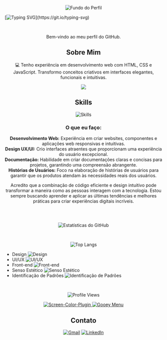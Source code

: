 <p align="center">
  <img src="https://media.licdn.com/dms/image/D4D16AQH336Rm38qt-Q/profile-displaybackgroundimage-shrink_350_1400/0/1698844704430?e=1710374400&v=beta&t=2BIN7uUnjBuCRhtu-P6Im_rOnACG7xvfL5ZGPMNlK2U" alt="Fundo do Perfil">
</p>

[![Typing SVG](https://readme-typing-svg.herokuapp.com/?font=verdana&pause=1000&color=0061a9&size=40&center=true&vCenter=true&width=1000&lines=Olá!+Eu+sou+Biasiolo!;Front-end+Developer!)](https://git.io/typing-svg)

<br>

<p align="center">Bem-vindo ao meu perfil do GitHub.</p>

<h2 align="center">Sobre Mim</h2>

<p align="center">💻 Tenho experiência em desenvolvimento web com HTML, CSS e JavaScript.
Transformo conceitos criativos em interfaces elegantes, funcionais e intuitivas.</p>

<p align="center">
 <a href="https://profile-rafael-biasiolo.vercel.app" target="_blank"><img src="https://img.shields.io/badge/-Portfólio-575fcf?&logo=github&logoColor=white&style=for-the-badge"></a>
</p>



<h2 align="center">Skills</h2>

<div align="center">

![Skills](https://skillicons.dev/icons?i=html,css,js,sass,gulp,jquery,react,nodejs,vscode,git,bootstrap,figma&perline=12)
<br>

</div>

<h3 align="center">O que eu faço:</h3>

<p align="center">
  <b>Desenvolvimento Web:</b> Experiência em criar websites, componentes e aplicações web responsivas e intuitivas.<br>
  <b>Design UX/UI:</b> Crio interfaces atraentes que proporcionam uma experiência do usuário excepcional.<br>
  <b>Documentação:</b> Habilidade em criar documentações claras e concisas para projetos, garantindo uma compreensão abrangente.<br>
  <b>Histórias de Usuários:</b> Foco na elaboração de histórias de usuários para garantir que os produtos atendam às necessidades reais dos usuários.
</p>

<p align="center">
  Acredito que a combinação de código eficiente e design intuitivo pode transformar a maneira como as pessoas interagem com a tecnologia. Estou sempre buscando aprender e aplicar as últimas tendências e melhores práticas para criar experiências digitais incríveis.
</p>

<h2 align="center"></h2>
</br>

<p align="center">
  <img src="https://github-readme-stats.vercel.app/api?username=Biasiolo&show_icons=true&theme=transparent&count_private=true" alt="Estatísticas do GitHub">
</p>

</br>

<p align="center">
  <img src="https://github-readme-stats.vercel.app/api/top-langs/?username=Biasiolo&theme=transparent" alt="Top Langs">
</p>

- Design ![Design](https://img.shields.io/badge/Design-Advanced-green)
- UI/UX ![UI/UX](https://img.shields.io/badge/UI/UX-Advanced-green)
- Front-end ![Front-end](https://img.shields.io/badge/Front--end-Advanced-green)
- Senso Estético ![Senso Estético](https://img.shields.io/badge/Senso%20Est%C3%A9tico-High-orange)
- Identificação de Padrões ![Identificação de Padrões](https://img.shields.io/badge/Identifica%C3%A7%C3%A3o%20de%20Padr%C3%B5es-Proficient-yellow)
</br>

<p align="center">
  <img src="https://komarev.com/ghpvc/?username=Biasiolo" alt="Profile Views">
</p>

<p align="center">
  <a href="https://github.com/Biasiolo/to-do-gen">
    <img src="https://github-readme-stats.vercel.app/api/pin/?username=Biasiolo&repo=to-do-gen&show_icons=true&theme=transparent" alt="Screen-Color-Plugin">
  </a>
  <a href="https://github.com/Biasiolo/gooey-interactive-menu">
    <img src="https://github-readme-stats.vercel.app/api/pin/?username=Biasiolo&repo=gooey-interactive-menu&show_icons=true&theme=transparent" alt="Gooey Menu">
  </a>
</p>

<h2 align="center">Contato</h2>

<div align="center">
  
[![Gmail](https://img.shields.io/badge/-Gmail-%575fcf?style=for-the-badge&logo=gmail&logoColor=575fcf)](mailto:biasiolorafael@gmail.com)
[![LinkedIn](https://img.shields.io/badge/-LinkedIn-%575fcf?style=for-the-badge&logo=linkedin&logoColor=575fcf)](https://www.linkedin.com/in/rafael-biasiolo/)

</div>
